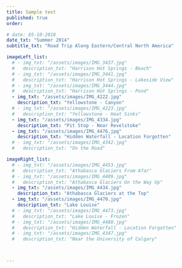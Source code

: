 ```yaml
---
title: Sample text
published: true
order: 

# date: 05-10-2018
date_txt: "Summer 2014"
subtitle_txt: "Road Trip Along Eastern/Central North America"

imageLeft_list:
  # - img_txt: "/assets/images/IMG_3437.jpg"
  #   description_txt: "Harrison Hot Springs - Beach"
  # - img_txt: "/assets/images/IMG_3441.jpg"
  #   description_txt: "Harrison Hot Springs - Lakeside View"
  # - img_txt: "/assets/images/IMG_3444.jpg"
  #   description_txt: "Harrison Hot Springs - Pond"
  - img_txt: "/assets/images/IMG_4222.jpg"
    description_txt: "Yellowstone - Canyon"
  # - img_txt: "/assets/images/IMG_4223.jpg"
  #   description_txt: "Yellowstone - Heat Sinks"
  - img_txt: "/assets/images/IMG_4334.jpg"
    description_txt: "Pit Stop - Near Revelstoke"
  - img_txt: "/assets/images/IMG_4476.jpg"
    description_txt: "Hidden Waterfall - Location Forgotten"
  # - img_txt: "/assets/images/IMG_4342.jpg"
  #   description_txt: "On the Road"

imageRight_list:
  # - img_txt: "/assets/images/IMG_4453.jpg"
  #   description_txt: "Athabasca Glaciers From Afar"
  # - img_txt: "/assets/images/IMG_4409.jpg"
  #   description_txt: "Athabasca Glaciers On the Way Up"
  - img_txt: "/assets/images/IMG_4434.jpg"
    description_txt: "Athabasca Glaciers at the Top"
  - img_txt: "/assets/images/IMG_4470.jpg"
    description_txt: "Lake Louise"
  # - img_txt: "/assets/images/IMG_4473.jpg"
  #   description_txt: "Lake Louise - Frozen"
  # - img_txt: "/assets/images/IMG_4480.jpg"
  #   description_txt: "Hidden Waterfall - Location Forgotten"
  # - img_txt: "/assets/images/IMG_4347.jpg"
  #   description_txt: "Near the University of Calgary"



---
```

